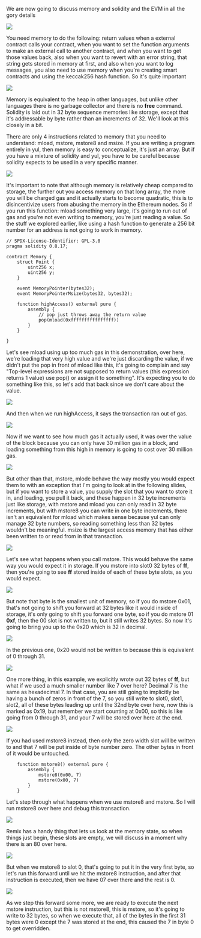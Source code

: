 We are now going to discuss memory and solidity and the EVM in all the gory details

![](memoryisprerequisite.png)

You need memory to do the following: return values when a external contract calls your contract, when you want to set the function arguments to make an external call to another contract, and when you want to get those values back, also when you want to revert with an error string, that string gets stored in memory at first, and also when you want to log messages, you also need to use memory when you're creating smart contracts and using the keccak256 hash function. So it's quite important

![](memoryoverview.png)

Memory is equivalent to the heap in other languages, but unlike other languages there is no garbage collector and there is no **free** command. Solidity is laid out in 32 byte sequence memories like storage, except that it's addressable by byte rather than an increments of 32. We'll look at this closely in a bit. 

There are only 4 instructions related to memory that you need to understand: mload, mstore, mstore8 and msize. If you are writing a program entirely in yul, then memory is easy to conceptualize, it's just an array. But if you have a mixture of solidity and yul, you have to be careful because solidity expects to be used in a very specific manner. 

![](memoryoverview2.png)

It's important to note that although memory is relatively cheap compared to storage, the further out you  access memory on that long array, the more you will be charged gas and it actually starts to become quadratic, this is to disincentivize users from abusing the memory in the Ethereum nodes. So if you run this function: mload something very large, it's going to run out of gas and you're not even writing to memory, you're just reading a value. So the stuff we explored earlier, like using a hash function to generate a 256 bit number for an address is not going to work in memory. 

```solidity
// SPDX-License-Identifier: GPL-3.0
pragma solidity 0.8.17;

contract Memory {
    struct Point {
        uint256 x;
        uint256 y;
    }

    event MemoryPointer(bytes32);
    event MemoryPointerMsize(bytes32, bytes32);

    function highAccess() external pure {
        assembly {
            // pop just throws away the return value
            pop(mload(0xffffffffffffffff))
        }
    }
    
}
```

Let's see mload using up too much gas in this demonstration, over here, we're loading that very high value and we're just discarding the value, if we didn't put the pop in front of mload like this, it's going to complain and say "Top-level expressions are not supposed to return values (this expression returns 1 value) use pop() or assign it to something". It's expecting you to do something like this, so let's add that back since we don't care about the value. 

![](hignaccess.png)

And then when we run highAccess, it says the transaction ran out of gas. 

![](overtheblock.png)

Now if we want to see how much gas it actually used, it was over the value of the block because you can only have 30 million gas in a block, and loading something from this high in memory is going to cost over 30 million gas. 

![](memoryoverview2.png)

But other than that, mstore, mlode behave the way mostly you would expect them to with an exception that I'm going to look at in the following slides, but if you want to store a value, you supply the slot that you want to store it in, and loading, you pull it back, and these happen in 32 byte increments just like storage, with mstore and mload you can only read in 32 byte increments, but with mstore8 you can write in one byte increments, there isn't an equivalent for mload which makes sense because yul can only manage 32 byte numbers, so reading something less than 32 bytes wouldn't be meaningful. msize is the largest access memory that has either been written to or read from in that transaction. 

![](mstorevisual.png)

Let's see what happens when you call mstore. This would behave the same way you would expect it in storage. If you mstore into slot0 32 bytes of **ff**, then you're going to see **ff** stored inside of each of these byte slots, as you would expect. 

![](mstorevisual2.png)

But note that byte is the smallest unit of memory, so if you do mstore 0x01, that's not going to shift you forward at 32 bytes like it would inside of storage, it's only going to shift you forward one byte, so if you do mstore 01 **0xf**, then the 00 slot is not written to, but it still writes 32 bytes. So now it's going to bring you up to the 0x20 which is 32 in decimal.

![](mstorevisual.png)

In the previous one, 0x20 would not be written to because this is equivalent of 0 through 31.

![](mstorevisual3.png)

One more thing, in this example, we explicitly wrote out 32 bytes of **ff**, but what if we used a much smaller number like 7 over here? Decimal 7 is the same as hexadecimal 7. In that case, you are still going to implicitly be having a bunch of zeros in front of the 7, so you still write to slot0, slot1, slot2, all of these bytes leading up until the 32nd byte over here, now this is marked as 0x19, but remember we start counting at 0x00, so this is like going from 0 through 31, and your 7 will be stored over here at the end. 

![](mstorevisual4.png)

If you had used mstore8 instead, then only the zero width slot will be written to and that 7 will be put inside of byte number zero. The other bytes in front of it would be untouched. 

```solidity
    function mstore8() external pure {
        assembly {
            mstore8(0x00, 7)
            mstore(0x00, 7)
        }
    }
```

Let's step through what happens when we use mstore8 and mstore. So I will run mstore8 over here and debug this transaction. 

![](remixmemory.png)

Remix has a handy thing that lets us look at the memory state, so when things just begin, these slots are empty, we will discuss in a moment why there is an 80 over here. 

![](remixmemory2.png)

But when we mstore8 to slot 0, that's going to put it in the very first byte, so let's run this forward until we hit the mstore8 instruction, and after that instruction is executed, then we have 07 over there and the rest is 0. 

![](remixmemory3.png)

As we step this forward some more, we are ready to execute the next mstore instruction, but this is not mstore8, this is mstore, so it's going to write to 32 bytes, so when we execute that, all of the bytes in the first 31 bytes were 0 except the 7 was stored at the end, this caused the 7 in byte 0 to get overridden.